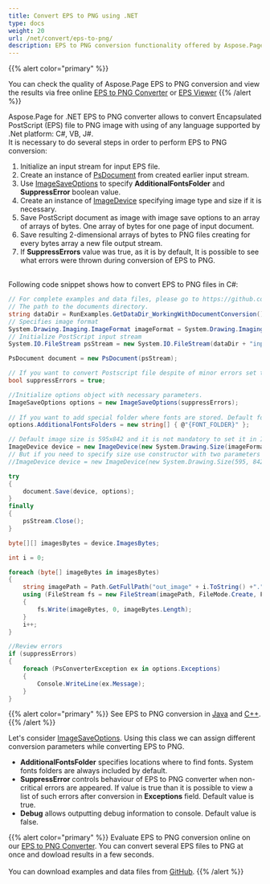 ```yaml
---
title: Convert EPS to PNG using .NET
type: docs
weight: 20
url: /net/convert/eps-to-png/
description: EPS to PNG conversion functionality offered by Aspose.Page API solution for .NET is explained and illustrated with the code snippets here.
---
```


{{% alert color="primary" %}} 

You can check the quality of Aspose.Page EPS to PNG conversion and view the results via free online <a nofollow href="https://products.aspose.app/page/conversion/eps-to-png">EPS to PNG Converter</a>
or <a nofollow href="https://products.aspose.app/page/viewer/eps">EPS Viewer</a> {{% /alert %}}

Aspose.Page for .NET EPS to PNG converter allows to convert Encapsulated PostScript (EPS) file to PNG image with using of any language supported by .Net platform: C#, VB, J#.
<br>It is necessary to do several steps in order to perform EPS to PNG conversion:
1. Initialize an input stream for input EPS file.
2. Create an instance of [PsDocument](https://reference.aspose.com/page/net/aspose.page.eps/psdocument) from created earlier input stream.
4. Use [ImageSaveOptions](https://reference.aspose.com/page/net/aspose.page.eps.device/imagesaveoptions) to specify **AdditionalFontsFolder** and **SuppressError** boolean value.
5. Create an instance of [ImageDevice](https://reference.aspose.com/page/net/aspose.page.eps.device/imagedevice) specifying image type and size if it is necessary.
6. Save PostScript document as image with image save options to an array of arrays of bytes. One array of bytes for one page of input document.
7. Save resulting 2-dimensional arrays of bytes to PNG files creating for every bytes array a new file output stream.
8. If **SuppressErrors** value was true, as it is by default, It is possible to see what errors were thrown during conversion of EPS to PNG.

<br>Following code snippet shows how to convert EPS to PNG files in C#:
<br>
```C#
// For complete examples and data files, please go to https://github.com/aspose-page/Aspose.Page-for-.NET
// The path to the documents directory.
string dataDir = RunExamples.GetDataDir_WorkingWithDocumentConversion();
// Specifies image format
System.Drawing.Imaging.ImageFormat imageFormat = System.Drawing.Imaging.ImageFormat.Png;
// Initialize PostScript input stream
System.IO.FileStream psStream = new System.IO.FileStream(dataDir + "inputForImage.eps", System.IO.FileMode.Open, System.IO.FileAccess.Read);

PsDocument document = new PsDocument(psStream);

// If you want to convert Postscript file despite of minor errors set this flag
bool suppressErrors = true;

//Initialize options object with necessary parameters.
ImageSaveOptions options = new ImageSaveOptions(suppressErrors);
            
// If you want to add special folder where fonts are stored. Default fonts folder in OS is always included.
options.AdditionalFontsFolders = new string[] { @"{FONT_FOLDER}" };

// Default image size is 595x842 and it is not mandatory to set it in ImageDevice
ImageDevice device = new ImageDevice(new System.Drawing.Size(imageFormat);
// But if you need to specify size use constructor with two parameters
//ImageDevice device = new ImageDevice(new System.Drawing.Size(595, 842), imageFormat);

try
{
    document.Save(device, options);
}
finally
{
    psStream.Close();
}

byte[][] imagesBytes = device.ImagesBytes;

int i = 0;

foreach (byte[] imageBytes in imagesBytes)
{
    string imagePath = Path.GetFullPath("out_image" + i.ToString() +"." + imageFormat.ToString().ToLower());
    using (FileStream fs = new FileStream(imagePath, FileMode.Create, FileAccess.Write))
    {
        fs.Write(imageBytes, 0, imageBytes.Length);
    }
    i++;
}

//Review errors
if (suppressErrors)
{
    foreach (PsConverterException ex in options.Exceptions)
    {
        Console.WriteLine(ex.Message);
    }
}
```
{{% alert color="primary" %}}
See EPS to PNG conversion in [Java](/page/java/convert/eps-to-png/) and [C++](/page/cpp/convert/eps-to-png/).
{{% /alert %}}

Let's consider [ImageSaveOptions](https://reference.aspose.com/page/net/aspose.page.eps.device/imagesaveoptions). Using this class we can assign different conversion parameters while converting EPS to PNG.
<br>
- **AdditionalFontsFolder** specifies locations where to find fonts. System fonts folders are always included by default.
- **SuppressError** controls behaviour of EPS to PNG converter when non-critical errors are appeared. If value is true than it is possible to view a list of such errors after conversion in **Exceptions** field. Default value is true.
- **Debug** allows outputting debug information to console. Default value is false.

{{% alert color="primary" %}}
Evaluate EPS to PNG conversion online on our <a nofollow href="https://products.aspose.app/page/conversion/eps-to-png">EPS to PNG Converter</a>. You can convert several EPS files to PNG at once and dowload results in a few seconds.
<br>
<br>
You can download examples and data files from [GitHub](https://github.com/aspose-page/Aspose.Page-for-.NET). {{% /alert %}} 
